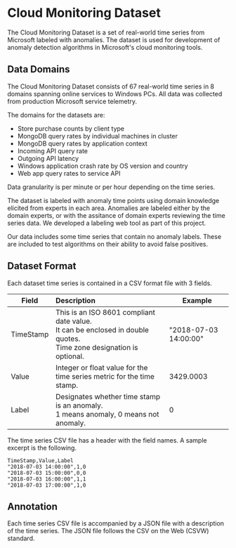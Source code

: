 # Cloud Monitoring Dataset

The Cloud Monitoring Dataset is a set of real-world time series from Microsoft labeled with anomalies.  The dataset is used for development of anomaly detection algorithms in Microsoft's cloud monitoring tools.

## Data Domains

The Cloud Monitoring Dataset consists of 67 real-world time series in 8 domains spanning online services to Windows PCs.  All data was collected from production Microsoft service telemetry.

The domains for the datasets are:

* Store purchase counts by client type
* MongoDB query rates by individual machines in cluster
* MongoDB query rates by application context
* Incoming API query rate
* Outgoing API latency
* Windows application crash rate by OS version and country
* Web app query rates to service API

Data granularity is per minute or per hour depending on the time series.

The dataset is labeled with anomaly time points using domain knowledge elicited from experts in each area. Anomalies are labeled either by the domain experts, or with the assitance of domain experts reviewing the time series data.  We developed a labeling web tool as part of this project.

Our data includes some time series that contain no anomaly labels.  These are included to test algorithms on their ability to avoid false positives.

## Dataset Format

Each dataset time series is contained in a CSV format file with 3 fields.

| Field     |      Description      |  Example |
|-----------|:----------------------|----------|
| TimeStamp | This is an ISO 8601 compliant date value.<br> It can be enclosed in double quotes.<br>Time zone designation is optional. | "2018-07-03 14:00:00" |
| Value     | Integer or float value for the time series metric for the time stamp.   |   3429.0003 |
| Label     | Designates whether time stamp is an anomaly.<br>1 means anomaly, 0 means not anomaly. |   0 |

The time series CSV file has a header with the field names.  A sample excerpt is the following.

    TimeStamp,Value,Label
    "2018-07-03 14:00:00",1,0
    "2018-07-03 15:00:00",0,0
    "2018-07-03 16:00:00",1,1
    "2018-07-03 17:00:00",1,0

## Annotation

Each time series CSV file is accompanied by a JSON file with a description of the time series.  The JSON file follows the CSV on the Web (CSVW) standard.
